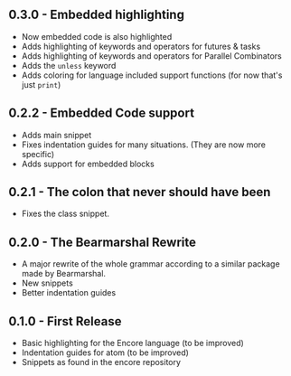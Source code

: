 ## 0.3.0 - Embedded highlighting
- Now embedded code is also highlighted
- Adds highlighting of keywords and operators for futures & tasks
- Adds highlighting of keywords and operators for Parallel Combinators
- Adds the `unless` keyword
- Adds coloring for language included support functions (for now that's just `print`)

## 0.2.2 - Embedded Code support
- Adds main snippet
- Fixes indentation guides for many situations. (They are now more specific)
- Adds support for embedded blocks

## 0.2.1 - The colon that never should have been
- Fixes the class snippet.

## 0.2.0 - The Bearmarshal Rewrite
- A major rewrite of the whole grammar according to a similar package made by Bearmarshal.
- New snippets
- Better indentation guides

## 0.1.0 - First Release
- Basic highlighting for the Encore language (to be improved)
- Indentation guides for atom (to be improved)
- Snippets as found in the encore repository
